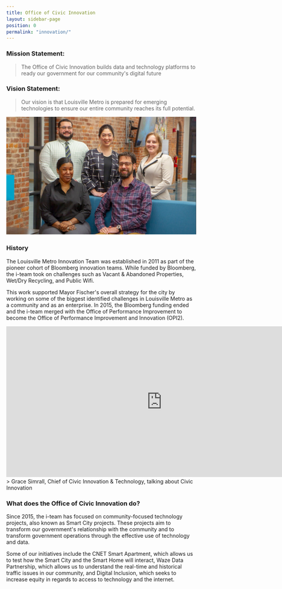 ```yaml
---
title: Office of Civic Innovation
layout: sidebar-page
position: 0
permalink: "innovation/"
---
```


### Mission Statement:
>The Office of Civic Innovation builds data and 
>technology platforms to ready our government for 
>our community's digital future

### Vision Statement:
>Our vision is that Louisville Metro is prepared for
>emerging technologies to ensure our entire community
>reaches its full potential.

![Innovation team picture](/assets/img/innovation-team.jpg)

### History
The Louisville Metro Innovation Team was established in 2011 as part of the pioneer cohort of Bloomberg innovation teams. While funded by Bloomberg, the i-team took on challenges such as Vacant & Abandoned Properties, Wet/Dry Recycling, and Public Wifi.
  
This work supported Mayor Fischer's overall strategy for the city by working on some of the biggest identified challenges in Louisville Metro as a community and as an enterprise. In 2015, the Bloomberg funding ended and the i-team merged with the Office of Performance Improvement to become the Office of Performance Improvement and Innovation (OPI2).
  
  
<iframe width="825" height="400" src="https://www.youtube.com/embed/OeylVsbk0B4" frameborder="0" allow="autoplay; encrypted-media" allowfullscreen></iframe>
> Grace Simrall, Chief of Civic Innovation & Technology, talking about Civic Innovation

### What does the Office of Civic Innovation do?
Since 2015, the i-team has focused on community-focused technology projects, also known as Smart City projects. These projects aim to transform our government's relationship with the community and to transform government operations through the effective use of technology and data.  
  
Some of our initiatives include the CNET Smart Apartment, which allows us to test how the Smart City and the Smart Home will interact, Waze Data Partnership, which allows us to understand the real-time and historical traffic issues in our community, and Digital Inclusion, which seeks to increase equity in regards to access to technology and the internet.
